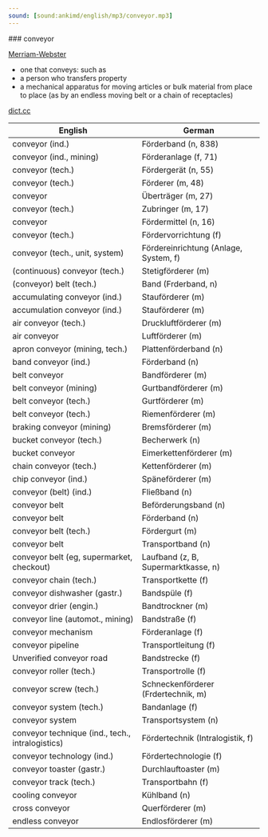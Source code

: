 ```yaml
---
sound: [sound:ankimd/english/mp3/conveyor.mp3]
---
```


\### conveyor

[Merriam-Webster](https://www.merriam-webster.com/dictionary/conveyor)

- one that conveys: such as
- a person who transfers property
- a mechanical apparatus for moving articles or bulk material from place to place (as by an endless moving belt or a chain of receptacles)

[dict.cc](https://www.dict.cc/conveyor)

| English        | German       |
| -------------- | ------------ |
| conveyor (ind.) | Förderband (n, 838) |
| conveyor (ind., mining) | Förderanlage (f, 71) |
| conveyor (tech.) | Fördergerät (n, 55) |
| conveyor (tech.) | Förderer (m, 48) |
| conveyor | Überträger (m, 27) |
| conveyor (tech.) | Zubringer (m, 17) |
| conveyor | Fördermittel (n, 16) |
| conveyor (tech.) | Fördervorrichtung (f) |
| conveyor (tech., unit, system) | Fördereinrichtung (Anlage, System, f) |
| (continuous) conveyor (tech.) | Stetigförderer (m) |
| (conveyor) belt (tech.) | Band (Frderband, n) |
| accumulating conveyor (ind.) | Stauförderer (m) |
| accumulation conveyor (ind.) | Stauförderer (m) |
| air conveyor (tech.) | Druckluftförderer (m) |
| air conveyor | Luftförderer (m) |
| apron conveyor (mining, tech.) | Plattenförderband (n) |
| band conveyor (ind.) | Förderband (n) |
| belt conveyor | Bandförderer (m) |
| belt conveyor (mining) | Gurtbandförderer (m) |
| belt conveyor (tech.) | Gurtförderer (m) |
| belt conveyor (tech.) | Riemenförderer (m) |
| braking conveyor (mining) | Bremsförderer (m) |
| bucket conveyor (tech.) | Becherwerk (n) |
| bucket conveyor | Eimerkettenförderer (m) |
| chain conveyor (tech.) | Kettenförderer (m) |
| chip conveyor (ind.) | Späneförderer (m) |
| conveyor (belt) (ind.) | Fließband (n) |
| conveyor belt | Beförderungsband (n) |
| conveyor belt | Förderband (n) |
| conveyor belt (tech.) | Fördergurt (m) |
| conveyor belt | Transportband (n) |
| conveyor belt (eg, supermarket, checkout) | Laufband (z, B, Supermarktkasse, n) |
| conveyor chain (tech.) | Transportkette (f) |
| conveyor dishwasher (gastr.) | Bandspüle (f) |
| conveyor drier (engin.) | Bandtrockner (m) |
| conveyor line (automot., mining) | Bandstraße (f) |
| conveyor mechanism | Förderanlage (f) |
| conveyor pipeline | Transportleitung (f) |
| Unverified conveyor road | Bandstrecke (f) |
| conveyor roller (tech.) | Transportrolle (f) |
| conveyor screw (tech.) | Schneckenförderer (Frdertechnik, m) |
| conveyor system (tech.) | Bandanlage (f) |
| conveyor system | Transportsystem (n) |
| conveyor technique (ind., tech., intralogistics) | Fördertechnik (Intralogistik, f) |
| conveyor technology (ind.) | Fördertechnologie (f) |
| conveyor toaster (gastr.) | Durchlauftoaster (m) |
| conveyor track (tech.) | Transportbahn (f) |
| cooling conveyor | Kühlband (n) |
| cross conveyor | Querförderer (m) |
| endless conveyor | Endlosförderer (m) |
